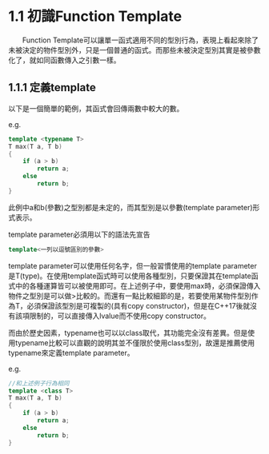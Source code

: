 # 1.1 初識Function Template
&emsp;&emsp;Function Template可以讓單一函式適用不同的型別行為，表現上看起來除了未被決定的物件型別外，只是一個普通的函式。而那些未被決定型別其實是被參數化了，就如同函數傳入之引數一樣。

## 1.1.1 定義template
以下是一個簡單的範例，其函式會回傳兩數中較大的數。

e.g.
```cpp
template <typename T>
T max(T a, T b)
{
    if (a > b)
        return a;
    else
        return b;
}
```

此例中a和b(參數)之型別都是未定的，而其型別是以參數(template parameter)形式表示。

template parameter必須用以下的語法先宣告
```cpp
template<一列以逗號區別的參數>
```
template parameter可以使用任何名字，但一般習慣使用的template parameter是T(type)。在使用template函式時可以使用各種型別，只要保證其在template函式中的各種運算皆可以被使用即可。在上述例子中，要使用max時，必須保證傳入物件之型別是可以做>比較的。而還有一點比較細節的是，若要使用某物件型別作為T，必須保證該型別是可複製的(具有copy constructor)，但是在C++17後就沒有該項限制的，可以直接傳入lvalue而不使用copy constructor。

而由於歷史因素，typename也可以以class取代，其功能完全沒有差異。但是使用typename比較可以直觀的說明其並不僅限於使用class型別，故還是推薦使用typename來定義template parameter。

e.g.
```cpp
//和上述例子行為相同
template <class T>
T max(T a, T b)
{
    if (a > b)
        return a;
    else
        return b;
}
```